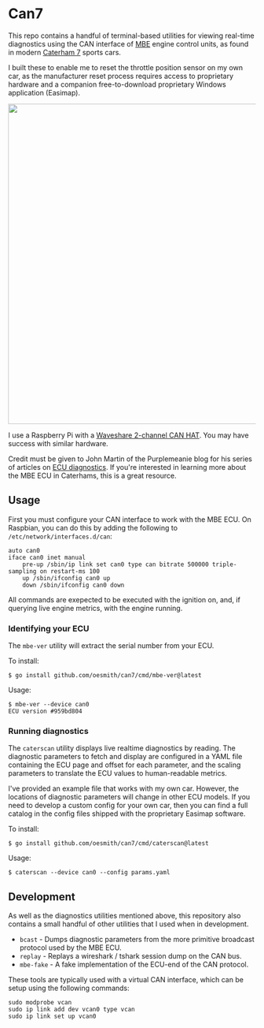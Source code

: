 # Can7

This repo contains a handful of terminal-based utilities for viewing real-time
diagnostics using the CAN interface of [MBE](https://www.mbesystems.com/) engine
control units, as found in modern
[Caterham 7](https://en.wikipedia.org/wiki/Caterham_7) sports cars.

I built these to enable me to reset the throttle position sensor on my own car,
as the manufacturer reset process requires access to proprietary hardware and a
companion free-to-download proprietary Windows application (Easimap).

<p align="center">
  <img width="650" src="https://www.oesmith.co.uk/img/caterscan-demo.svg">
</p>

I use a Raspberry Pi with a
[Waveshare 2-channel CAN HAT](https://www.waveshare.com/wiki/2-CH_CAN_HAT). You
may have success with similar hardware.

Credit must be given to John Martin of the Purplemeanie blog for his series of
articles on
[ECU diagnostics](https://purplemeanie.co.uk/index.php/2019/08/31/ecu-diagnostics-part-1-introduction/).
If you're interested in learning more about the MBE ECU in Caterhams, this is a
great resource.

## Usage

First you must configure your CAN interface to work with the MBE ECU. On
Raspbian, you can do this by adding the following to
`/etc/network/interfaces.d/can`:

```
auto can0
iface can0 inet manual
    pre-up /sbin/ip link set can0 type can bitrate 500000 triple-sampling on restart-ms 100
    up /sbin/ifconfig can0 up
    down /sbin/ifconfig can0 down
```

All commands are exepected to be executed with the ignition on, and, if querying
live engine metrics, with the engine running.

### Identifying your ECU

The `mbe-ver` utility will extract the serial number from your ECU.

To install:

```
$ go install github.com/oesmith/can7/cmd/mbe-ver@latest
```

Usage:

```
$ mbe-ver --device can0
ECU version #959bd804
```

### Running diagnostics

The `caterscan` utility displays live realtime diagnostics by reading. The
diagnostic parameters to fetch and display are configured in a YAML file
containing the ECU page and offset for each parameter, and the scaling
parameters to translate the ECU values to human-readable metrics.

I've provided an example file that works with my own car. However, the locations
of diagnostic parameters will change in other ECU models. If you need to develop
a custom config for your own car, then you can find a full catalog in the config
files shipped with the proprietary Easimap software.

To install:

```
$ go install github.com/oesmith/can7/cmd/caterscan@latest
```

Usage:

```
$ caterscan --device can0 --config params.yaml
```

## Development

As well as the diagnostics utilities mentioned above, this repository also
contains a small handful of other utilities that I used when in development.

- `bcast` - Dumps diagnostic parameters from the more primitive broadcast
  protocol used by the MBE ECU.
- `replay` - Replays a wireshark / tshark session dump on the CAN bus.
- `mbe-fake` - A fake implementation of the ECU-end of the CAN protocol.

These tools are typically used with a virtual CAN interface, which can be setup
using the following commands:

```
sudo modprobe vcan
sudo ip link add dev vcan0 type vcan
sudo ip link set up vcan0
```
